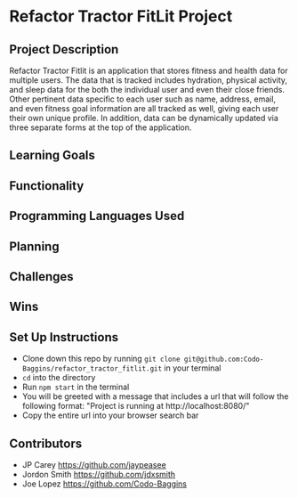 # Refactor Tractor FitLit Project

## Project Description
Refactor Tractor Fitlit is an application that stores fitness and health data for multiple users.  The data that is tracked includes hydration, physical activity, and sleep data for the both the individual user and even their close friends. Other pertinent data specific to each user such as name, address, email, and even fitness goal information are all tracked as well, giving each user their own unique profile. In addition, data can be dynamically updated via three separate forms at the top of the application.   

## Learning Goals

## Functionality

## Programming Languages Used

## Planning

## Challenges

## Wins

## Set Up Instructions

- Clone down this repo by running `git clone git@github.com:Codo-Baggins/refactor_tractor_fitlit.git` in your terminal
- `cd` into the directory
- Run `npm start` in the terminal 
- You will be greeted with a message that includes a url that will follow the following format: "Project is running at http://localhost:8080/"
- Copy the entire url into your browser search bar

## Contributors
- JP Carey https://github.com/jaypeasee
- Jordon Smith https://github.com/jdxsmith
- Joe Lopez https://github.com/Codo-Baggins
